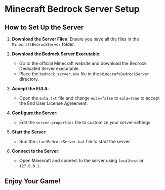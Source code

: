 # Minecraft Bedrock Server Setup

## How to Set Up the Server

1. **Download the Server Files**: Ensure you have all the files in the `MinecraftBedrockServer` folder.

2. **Download the Bedrock Server Executable**:
   - Go to the official Minecraft website and download the Bedrock Dedicated Server executable.
   - Place the `bedrock_server.exe` file in the `MinecraftBedrockServer` directory.

3. **Accept the EULA**:
   - Open the `eula.txt` file and change `eula=false` to `eula=true` to accept the End User License Agreement.

4. **Configure the Server**:
   - Edit the `server.properties` file to customize your server settings.

5. **Start the Server**:
   - Run the `startBedrockServer.bat` file to start the server.

6. **Connect to the Server**:
   - Open Minecraft and connect to the server using `localhost` or `127.0.0.1`.

## Enjoy Your Game!
